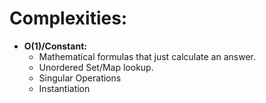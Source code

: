 # Complexities:

* **O(1)/Constant:**
    * Mathematical formulas that just calculate an answer.
    * Unordered Set/Map lookup.
    * Singular Operations
    * Instantiation